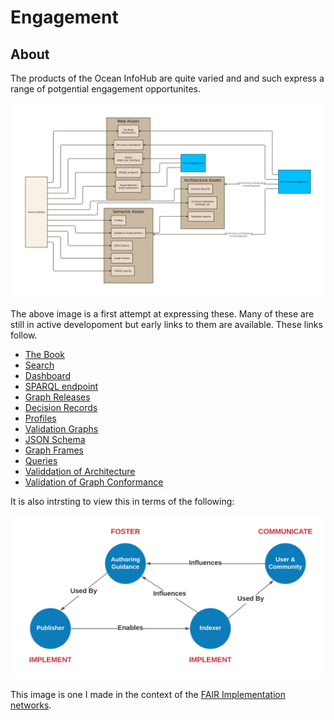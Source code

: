 # Engagement

## About

The products of the Ocean InfoHub are quite varied and and such express a range of
potgential engagement opportunites.

![enagement map](./images/oihProducts.svg)

The above image is a first attempt at expressing these.  Many of these are still
in active developoment but early links to them are available.  These links follow.

* [The Book](https://book.oceaninfohub.org/)
* [Search](https://search.oceaninfohub.org/)
* [Dashboard](http://catalogue.gatewaygeo.ca:8501/odis/dashboard/)
* [SPARQL endpoint](http://graph.oceaninfohub.org/blazegraph/#splash)
* [Graph Releases](https://oceans.collaborium.io/releases.html)
* [Decision Records](https://github.com/iodepo/odis-arch/tree/schema-dev-df/decisions)
* [Profiles](https://github.com/iodepo/odis-arch/tree/schema-dev-df/code/dataGraphs)
* [Validation Graphs](https://github.com/iodepo/odis-arch/tree/schema-dev-df/code/SHACL)
* [JSON Schema](https://github.com/iodepo/odis-arch/tree/schema-dev-df/code/JSONschema)
* [Graph Frames](https://github.com/iodepo/odis-arch/tree/schema-dev-df/code/frames)
* [Queries](https://github.com/iodepo/odis-arch/tree/schema-dev-df/code/SPARQL)
* [Validdation of Architecture](https://github.com/iodepo/odis-arch/tree/master/workflows)
* [Validation of Graph Conformance](https://github.com/iodepo/odis-arch/tree/master/workflows)


It is also intrsting to view this in terms of the following:


![reltions](./images/relations.png)

This image is one I made in the context of the [FAIR Implementation networks](https://www.go-fair.org/implementation-networks/).

